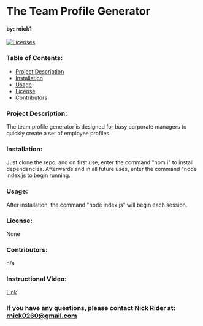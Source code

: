 # The Team Profile Generator

#### by: rnick1

[![Licenses](https://img.shields.io/badge/License-None-blue.svg)](https://opensource.org/licenses/None)

### **Table of Contents:**
- [Project Description](#project-description)
- [Installation](#installation)
- [Usage](#usage)
- [License](#license)
- [Contributors](#contributors)

### **Project Description:**  
The team profile generator is designed for busy corporate managers to quickly create a set of employee profiles.

### **Installation:**  
Just clone the repo, and on first use, enter the command "npm i" to install dependencies. Afterwards and in all future uses, enter the command "node index.js to begin running.

### **Usage:**
After installation, the command "node index.js" will begin each session.

### **License:**
None

### **Contributors:**  
n/a

### **Instructional Video:**
[Link](https://drive.google.com/file/d/1iLEZnIIDK4pDNF2rCx2xaGnKaczahgNz/view?usp=sharing)

### If you have any questions, please contact Nick Rider at: rnick0260@gmail.com